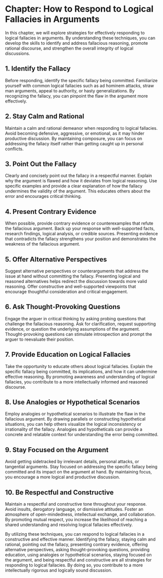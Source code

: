 Chapter: How to Respond to Logical Fallacies in Arguments
=========================================================

In this chapter, we will explore strategies for effectively responding to logical fallacies in arguments. By understanding these techniques, you can develop the skills to identify and address fallacious reasoning, promote rational discourse, and strengthen the overall integrity of logical discussions.

**1. Identify the Fallacy**
---------------------------

Before responding, identify the specific fallacy being committed. Familiarize yourself with common logical fallacies such as ad hominem attacks, straw man arguments, appeal to authority, or hasty generalizations. By recognizing the fallacy, you can pinpoint the flaw in the argument more effectively.

**2. Stay Calm and Rational**
-----------------------------

Maintain a calm and rational demeanor when responding to logical fallacies. Avoid becoming defensive, aggressive, or emotional, as it may hinder productive discussion. By maintaining composure, you can focus on addressing the fallacy itself rather than getting caught up in personal conflicts.

**3. Point Out the Fallacy**
----------------------------

Clearly and concisely point out the fallacy in a respectful manner. Explain why the argument is flawed and how it deviates from logical reasoning. Use specific examples and provide a clear explanation of how the fallacy undermines the validity of the argument. This educates others about the error and encourages critical thinking.

**4. Present Contrary Evidence**
--------------------------------

When possible, provide contrary evidence or counterexamples that refute the fallacious argument. Back up your response with well-supported facts, research findings, logical analysis, or credible sources. Presenting evidence that contradicts the fallacy strengthens your position and demonstrates the weakness of the fallacious argument.

**5. Offer Alternative Perspectives**
-------------------------------------

Suggest alternative perspectives or counterarguments that address the issue at hand without committing the fallacy. Presenting logical and reasoned alternatives helps redirect the discussion towards more valid reasoning. Offer constructive and well-supported viewpoints that encourage thoughtful consideration and critical engagement.

**6. Ask Thought-Provoking Questions**
--------------------------------------

Engage the arguer in critical thinking by asking probing questions that challenge the fallacious reasoning. Ask for clarification, request supporting evidence, or question the underlying assumptions of the argument. Thought-provoking questions can stimulate introspection and prompt the arguer to reevaluate their position.

**7. Provide Education on Logical Fallacies**
---------------------------------------------

Take the opportunity to educate others about logical fallacies. Explain the specific fallacy being committed, its implications, and how it can undermine effective reasoning. By promoting awareness and understanding of logical fallacies, you contribute to a more intellectually informed and reasoned discourse.

**8. Use Analogies or Hypothetical Scenarios**
----------------------------------------------

Employ analogies or hypothetical scenarios to illustrate the flaw in the fallacious argument. By drawing parallels or constructing hypothetical situations, you can help others visualize the logical inconsistency or irrationality of the fallacy. Analogies and hypotheticals can provide a concrete and relatable context for understanding the error being committed.

**9. Stay Focused on the Argument**
-----------------------------------

Avoid getting sidetracked by irrelevant details, personal attacks, or tangential arguments. Stay focused on addressing the specific fallacy being committed and its impact on the argument at hand. By maintaining focus, you encourage a more logical and productive discussion.

**10. Be Respectful and Constructive**
--------------------------------------

Maintain a respectful and constructive tone throughout your response. Avoid insults, derogatory language, or dismissive attitudes. Foster an atmosphere of open-mindedness, intellectual exchange, and collaboration. By promoting mutual respect, you increase the likelihood of reaching a shared understanding and resolving logical fallacies effectively.

By utilizing these techniques, you can respond to logical fallacies in a constructive and effective manner. Identifying the fallacy, staying calm and rational, pointing out the fallacy, presenting contrary evidence, offering alternative perspectives, asking thought-provoking questions, providing education, using analogies or hypothetical scenarios, staying focused on the argument, and being respectful and constructive are all strategies for responding to logical fallacies. By doing so, you contribute to a more intellectually rigorous and logically sound discussion.
